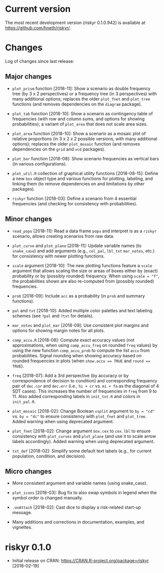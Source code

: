 
# Current version

The most recent development version (riskyr 0.1.0.942) is available at <https://github.com/hneth/riskyr/>. 

# Changes

Log of changes since last release: 

## Major changes

- `plot_prism` function [2018-11]: 
Show a scenario as double frequency tree (by 3 x 2 perspectives) or a frequency tree (in 3 perspectives) with many additional options; replaces the older `plot_fnet` and `plot_tree` functions (and removes dependencies on the `diagram` package).

- `plot_tab` function [2018-10]: 
Show a scenario as contingency table of frequencies (with row and column sums, and options for showing probabilities); 
a variant of `plot_area` that does not scale area sizes. 

- `plot_area` function [2018-10]: 
Show a scenario as a mosaic plot of relative proportions (in 3 x 2 x 2 possible versions, with many additional options); 
replaces the older `plot_mosaic` function (and removes dependencies on the `grid` and `vcd` packages).

- `plot_bar` function [2018-08]: 
Show scenario frequencies as vertical bars (in various configurations). 

- `plot_util.R` collection of graphical utility functions [2018-08-15]: 
Define a new `box` object type and various functions for plotting, labeling, and linking them 
(to remove dependencies on and limitations by other packages).

- `riskyr` function [2018-03]: 
Define a scenario from 4 essential frequencies (and checking for consistency with probabilities). 


## Minor changes

- `read_popu` [2018-11]: 
Read a data frame `popu` and interpret is as a `riskyr` scenario, allows creating scenarios from raw data. 

- `plot_curve` and `plot_plane` [2018-11]:
Update variable names (to `snake_case`) and add arguments (e.g., `col_pal`, `lbl_txt` `mar_notes`, etc.) for consistency with newer plotting functions. 

- `scale` argument [2018-10]: 
The new plotting functions feature a `scale` argument that allows scaling the size or areas of boxes either by (exact) probability or by (possibly rounded) frequency. When using `scale = "f"`, the probabilities shown are also re-computed from (possibly rounded) frequencies. 

- `prob` [2018-09]: 
Include `acc` as a probability (in `prob` and summary functions). 

- `pal` and `txt` [2018-10]: 
Added multiple color palettes and text labeling schemes (see `?pal` and `?txt` for details). 

- `mar_notes` and `plot_mar` [2018-09]: 
Use consistent plot margins and options for showing margin notes for all plots.

- `comp_accu.R` [2018-08]: 
Compute exact accuracy values (not approximations, when using `comp_accu_freq` on rounded `freq` values) by using the new function `comp_accu_prob` to compute the list `accu` from probabilities. Signal rounding when showing accuracy based on rounded frequencies in plots (when `show.accu == TRUE` and `round == TRUE`). 

- `freq` [2018-07]: 
Add a 3rd perspective (by accuracy or by correspondence of decision to condition) and corresponding frequency pair of `dec.cor` and `dec.err` (i.e., `hi + cr` vs. `mi + fa` as the diagonal of 4 SDT cases). This increases the number of frequencies in `freq` from 9 to 11. Also added corresponding labels in `init_txt.R` and colors in `init_pal.R`. 

- `plot_mosaic` [2018-02]: 
Change Boolean `vsplit` argument to `by = "cd"` vs. `by = "dc"` to ensure consistency with `plot_fnet` and `plot_tree`. Added warning when using deprecated argument. 

- `plot_fnet` [2018-02]: 
Change argument `box.cex` to `cex.lbl` to ensure consistency with `plot_curves` and `plot_plane` (and use it to scale arrow labels accordingly). Added warning when using deprecated argument.

- `txt_def` [2018-02]: 
Simplify some default text labels (e.g., for current population, condition, and decision). 


## Micro changes

- More consistent argument and variable names (using snake_case).

- `plot_icons` [2018-03]: 
Bug fix to also swap symbols in legend when the symbol order is changed manually.

- `.onAttach` [2018-02]: 
Cast dice to display a risk-related start-up message. 

- Many additions and corrections in documentation, examples, and vignettes. 


# riskyr 0.1.0

- Initial release on CRAN: <https://CRAN.R-project.org/package=riskyr> [2018-02-19] 
